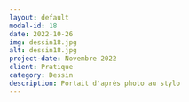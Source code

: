 ```yaml
---
layout: default
modal-id: 18
date: 2022-10-26
img: dessin18.jpg
alt: dessin18.jpg
project-date: Novembre 2022
client: Pratique
category: Dessin
description: Portait d'après photo au stylo
---
```

